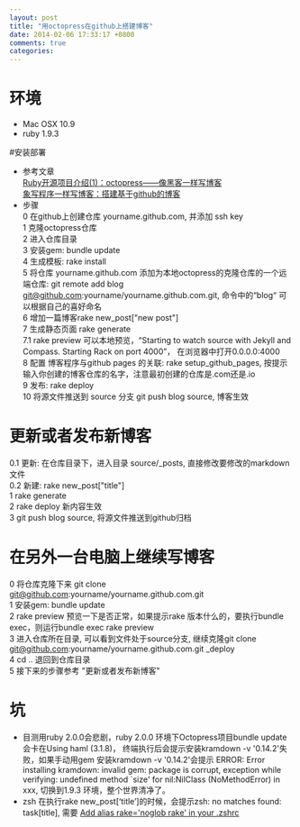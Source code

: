 ```yaml
---
layout: post
title: "用octopress在github上搭建博客"
date: 2014-02-06 17:33:17 +0800
comments: true
categories: 
---
```

# 环境
* Mac OSX 10.9
* ruby 1.9.3

#安装部署
* 参考文章  
 [Ruby开源项目介绍(1)：octopress——像黑客一样写博客](http://www.yangzhiping.com/tech/octopress.html)  
 [象写程序一样写博客：搭建基于github的博客](http://blog.devtang.com/blog/2012/02/10/setup-blog-based-on-github/)
* 步骤  
0 在github上创建仓库 yourname.github.com, 并添加 ssh key  
1 克隆octopress仓库  
2 进入仓库目录                    
3 安装gem: bundle update  
4 生成模板: rake install    
5 将仓库 yourname.github.com 添加为本地octopress的克隆仓库的一个远端仓库: git remote add blog git@github.com:yourname/yourname.github.com.git, 命令中的“blog“ 可以根据自己的喜好命名  
6 增加一篇博客rake new_post["new post"]  
7 生成静态页面 rake generate  
7.1 rake preview 可以本地预览，“Starting to watch source with Jekyll and Compass. Starting Rack on port 4000”， 在浏览器中打开0.0.0.0:4000  
8 配置 博客程序与github pages 的关联: rake setup_github_pages, 按提示输入你创建的博客仓库的名字，注意最初创建的仓库是.com还是.io  
9 发布: rake deploy  
10 将源文件推送到 source 分支 git push blog source, 博客生效

# 更新或者发布新博客
0.1 更新: 在仓库目录下，进入目录 source/_posts, 直接修改要修改的markdown 文件  
0.2 新建: rake new_post["title"]  
1 rake generate  
2 rake deploy  新内容生效  
3 git push blog source, 将源文件推送到github归档  

# 在另外一台电脑上继续写博客
0 将仓库克隆下来 git clone git@github.com:yourname/yourname.github.com.git    
1 安装gem: bundle update  
2 rake preview 预览一下是否正常，如果提示rake 版本什么的，要执行bundle exec，则运行bundle exec rake preview  
3 进入仓库所在目录, 可以看到文件处于source分支, 继续克隆git clone git@github.com:yourname/yourname.github.com.git \_deploy   
4 cd .. 退回到仓库目录  
5 接下来的步骤参考 "更新或者发布新博客"


# 坑

* 目测用ruby 2.0.0会悲剧，ruby 2.0.0 环境下Octopress项目bundle update 会卡在Using haml (3.1.8)， 终端执行后会提示安装kramdown -v '0.14.2'失败，如果手动用gem 安装kramdown -v '0.14.2'会提示 ERROR:  Error installing kramdown:
	invalid gem: package is corrupt, exception while verifying: undefined method `size' for nil:NilClass (NoMethodError) in xxx, 切换到1.9.3 环境，整个世界清净了。
* zsh 在执行rake new_post[‘title’]的时候，会提示zsh: no matches found: task[title], 需要
[Add alias rake='noglob rake' in your .zshrc](https://github.com/robbyrussell/oh-my-zsh/issues/433)   


